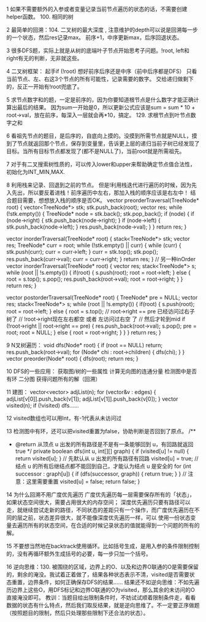 1 如果不需要额外的入参或者变量记录当前节点遍历的状态的话，不需要创建helper函数。
100. 相同的树

2 最简单的回溯：104. 二叉树的最大深度 , 注意维护的depth可以说是回溯每一步的一个状态，然后res记录max。
 前序+1，中序更新max，后序回退状态。

3 很多DFS题，实际上就是从树的底端叶子节点开始思考子问题。!root, left和right有无的判断，无非就这些。

4 二叉树框架：
起手if (!root)
想好前序后序还是中序（前中后序都是DFS）
只看当前节点、左、右这3个节点的所有可能性，记录需要的数字。
交给递归做剩下的，反正一开始有!root兜底了。


5 求节点数字和的题，一定是前序的，因为你要知道根节点是什么数字才能正确计算出最后的结果。
因为sum一开始是0，所以更新公式应该是sum = sum * 10 + root->val，放在前序，每深入一层就会再*10，搞定。
129. 求根节点到叶节点数字之和

6 看祖先节点的题目，是后序的，自底向上摸的。没摸到所需节点就是NULL，摸到了节点就返回那个节点，保存到变量里，告诉更上层的递归当前子树已经发现了目标。当所有目标节点都发现了(都不是NULL了)，当前root就是所需祖先。

7 对于有二叉搜索树性质的，可以传入lower和upper来帮助确定节点值合法性，初始化为INT_MIN,MAX.

8 利用栈来记录、回退到之前的节点。
但是!利用栈迭代进行遍历的时候，因为先入先出，所以要反着进栈！前序遍历中左右，那加入栈的顺序应该是右左中！
结合题目需要，想想放入栈的顺序是否OK。
vector<int> preorderTraversal(TreeNode* root) {
    vector<TreeNode*> stk;
    stk.push_back(root);
    vector<int> res;
    while (!stk.empty()) {
        TreeNode* node = stk.back();
        stk.pop_back();
        if (node) {
            if (node->right) {
                stk.push_back(node->right);
            }
            if (node->left) {
                stk.push_back(node->left);
            }
            res.push_back(node->val);
        }
    }
    return res;
}

vector<int> inorderTraversal(TreeNode* root) {
    stack<TreeNode*> stk;
    vector<int> res;
    TreeNode* curr = root;
    while (!stk.empty() || curr) {
        while (curr) {
            stk.push(curr);
            curr = curr->left;
        }
        curr = stk.top();
        stk.pop();
        res.push_back(curr->val);
        curr = curr->right;
    }
    return res;
}
// 另一种inOrder
vector<int> inorderTraversal(TreeNode* root) {
    vector<int> res;
    stack<TreeNode*> s;
    while (root || !s.empty()) {
        if(root) {
            s.push(root);
            root = root->left;
        } else {
            root = s.top();
            s.pop();
            res.push_back(root->val);
            root = root->right;
        }
    }
    return res;
}

vector<int> postorderTraversal(TreeNode* root) {
    TreeNode* pre = NULL;
    vector<int> res;
    stack<TreeNode*> s;
    while (root || !s.empty()) {
        if(root) {
            s.push(root);
            root = root->left;
        } else {
            root = s.top();
            // root->right == pre 已经访问过右子树了
            // !root->right现在左右都空 或者 左访问过右空 了
            // 然后才轮到mid
            if (!root->right || root->right == pre) {
                res.push_back(root->val);
                s.pop();
                pre = root;
                root = NULL;
            } else {
                root = root->right;
            }
        }
    }
    return res;
}

9 N叉树遍历：
void dfs(Node* root) {
    if (root == NULL) return;
    res.push_back(root->val);
    for (Node* chi : root->children) {
        dfs(chi);
    }
}
vector<int> preorder(Node* root) {
    dfs(root);
    return res;
}

10 DFS的一些应用：
获取图/树的一些属性
计算无向图的连通分量
检测图中是否有环
二分图
获得问题所有的解（回溯）

11 建图：
vector<vector<int>> adjList(n);
for (vector<int>&v : edges) {
    adjList[v[0]].push_back(v[1]);
    adjList[v[1]].push_back(v[0]);
}
vector<bool> visited(n);
if (!visited) dfs......

12 visited数组也可以用Int，有-1代表从未访问过

13 检测图中有环，还可以把visited重置为false，协助判断是否回到了原点。
/**
* @return 从顶点 u 出发的所有路径是不是有一条能够回到 u，有回路就返回 true
*/
private boolean dfs(int u, int[][] graph) {
if (visited[u] != null) {
    return visited[u];
}
// 先默认从 u 出发的所有路径有回路
visited[u] = true;
// 结点 u 的所有后继结点都不能回到自己，才能认为结点 u 是安全的
for (int successor : graph[u]) {
    if (dfs(successor, graph)) {
        return true;
    }
}
// 注意：这里需要重置
visited[u] = false;
return false;
}

14 为什么回溯不用广度优先遍历
广度优先遍历每一层需要保存所有的「状态」，如果状态空间很大，需要占用很大的内存空间；
深度优先遍历只要有路径可以走，就继续尝试走新的路径，不同状态的差距只有一个操作，而广度优先遍历在不同的层之前，状态差异很大，就不能像深度优先遍历一样，可以 使用一份状态变量去遍历所有的状态空间，在合适的时候记录状态的值就能得到一个问题的所有的解。

15 不要想当然地在backtrack使用循环。比如括号生成，是用入参的条件限制控制的，没有再循环额外生成括号的必要，每一步只加一个括号。

16 逆向思维：130. 被围绕的区域，边界上的O、以及和边界O联通的O是需要保留的，剩余的淹没。我试着正着做了，结果各种状态表示不清，visited是否需要状态重置，边界条件，如何正确保存DFS的结果……
结果还不如逆向思维：不如先遍历边界上这些O，用DFS标记和边界O联通的O为visited，那么其余的未访问的O直接淹没即可。
教训：当题目给出限制条件时，不妨试试顺着限制条件走，看看数据的状态有什么特点，然后我们取反结果，就是逆向思维了。不一定要正序做题（按照题目的限制，然后只处理那些限制下还合法的状态）。

